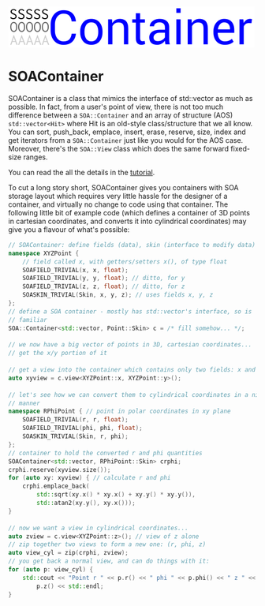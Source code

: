 ![SOA Container logo](doc/SOAContainer.svg)
# SOAContainer

SOAContainer is a class that mimics the interface of std::vector as much
as possible. In fact, from a user's point of view, there is not too much
difference between a `SOA::Container` and an array of structure (AOS)
`std::vector<Hit>` where Hit is an old-style class/structure that we all
know. You can sort, push_back, emplace, insert, erase, reserve, size,
index and get iterators from a `SOA::Container` just like you would for the
AOS case. Moreover, there's the `SOA::View` class which does the same
forward fixed-size ranges.

You can read the all the details in the [tutorial](./tutorial/tutorial.md).

To cut a long story short, SOAContainer gives you containers with SOA
storage layout which requires very little hassle for the designer of a
container, and virtually no change to code using that container. The
following little bit of example code (which defines a container of 3D points
in cartesian coordinates, and converts it into cylindrical coordinates) may
give you a flavour of what's possible:

```c++
// SOAContainer: define fields (data), skin (interface to modify data)
namespace XYZPoint {
    // field called x, with getters/setters x(), of type float
    SOAFIELD_TRIVIAL(x, x, float);
    SOAFIELD_TRIVIAL(y, y, float); // ditto, for y
    SOAFIELD_TRIVIAL(z, z, float); // ditto, for z
    SOASKIN_TRIVIAL(Skin, x, y, z); // uses fields x, y, z
};
// define a SOA container - mostly has std::vector's interface, so is
// familiar
SOA::Container<std::vector, Point::Skin> c = /* fill somehow... */;

// we now have a big vector of points in 3D, cartesian coordinates...
// get the x/y portion of it

// get a view into the container which contains only two fields: x and y
auto xyview = c.view<XYZPoint::x, XYZPoint::y>();

// let's see how we can convert them to cylindrical coordinates in a nice
// manner
namespace RPhiPoint { // point in polar coordinates in xy plane
    SOAFIELD_TRIVIAL(r, r, float);
    SOAFIELD_TRIVIAL(phi, phi, float);
    SOASKIN_TRIVIAL(Skin, r, phi);
};
// container to hold the converted r and phi quantities
SOAContainer<std::vector, RPhiPoint::Skin> crphi;
crphi.reserve(xyview.size());
for (auto xy: xyview) { // calculate r and phi
    crphi.emplace_back(
        std::sqrt(xy.x() * xy.x() + xy.y() * xy.y()),
        std::atan2(xy.y(), xy.x()));
}

// now we want a view in cylindrical coordinates...
auto zview = c.view<XYZPoint::z>(); // view of z alone
// zip together two views to form a new one: (r, phi, z)
auto view_cyl = zip(crphi, zview);
// you get back a normal view, and can do things with it:
for (auto p: view_cyl) {
    std::cout << "Point r " << p.r() << " phi " << p.phi() << " z " <<
        p.z() << std::endl;
}
```
